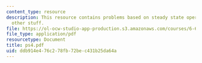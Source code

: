 ```yaml
---
content_type: resource
description: This resource contains problems based on steady state operation and optional
  other stuff.
file: https://ol-ocw-studio-app-production.s3.amazonaws.com/courses/6-691-seminar-in-electric-power-systems-spring-2006/ddb914e476c278fb72bec431b25da64a_ps4.pdf
file_type: application/pdf
resourcetype: Document
title: ps4.pdf
uid: ddb914e4-76c2-78fb-72be-c431b25da64a
---
```

